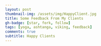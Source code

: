 ```yaml
---
layout: post
thumbnail-img: /assets/img/HappyClient.jpg
title: Some Feedback From My Clients
gh-badge: [star, fork, follow]
tags: [yoga, ashtanga, viking, feedback]
comments: true
subtitle: Happy Clients
---
```

